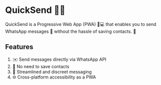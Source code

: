 # QuickSend 📩📱
QuickSend is a Progressive Web App (PWA) 📲💻 that enables you to send WhatsApp messages 💬 without the hassle of saving contacts. 🚀

## Features

1. ✉️ Send messages directly via WhatsApp API
2. 🔗 No need to save contacts
3. 💬 Streamlined and discreet messaging
3. 🌐 Cross-platform accessibility as a PWA
